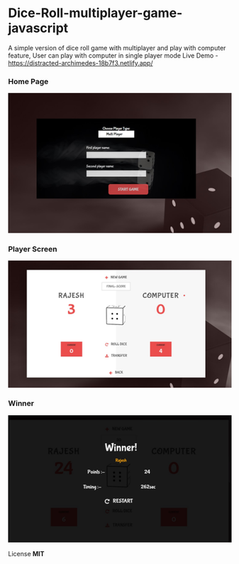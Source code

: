 # Dice-Roll-multiplayer-game-javascript
A simple version of dice roll game with multiplayer and play with computer feature, User can play with computer in single player mode 
Live Demo - https://distracted-archimedes-18b7f3.netlify.app/
### Home Page

![Dice-Roll-multiplayer-game home page](https://github.com/Rajesh-Royal/Dice-Roll-multiplayer-game-javascript/blob/master/screenshots/1.jpg)
	
### Player Screen

![Dice-Roll-multiplayer-game player screen](https://github.com/Rajesh-Royal/Dice-Roll-multiplayer-game-javascript/blob/master/screenshots/2.jpg)

### Winner

![Dice-Roll-multiplayer-game winner animation](https://github.com/Rajesh-Royal/Dice-Roll-multiplayer-game-javascript/blob/master/screenshots/3.jpg)


License **MIT**

